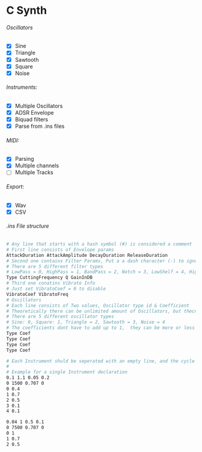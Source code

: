 # C Synth

###### Oscillators
- [x] Sine
- [x] Triangle
- [x] Sawtooth
- [x] Square
- [x] Noise

###### Instruments:
- [x] Multiple Oscillators
- [x] ADSR Envelope
- [x] Biquad filters
- [x] Parse from .ins files

###### MIDI:
- [x] Parsing
- [x] Multiple channels
- [ ] Multiple Tracks

###### Export:
- [x] Wav
- [x] CSV

###### .ins File structure
```makefile
# Any line that starts with a hash symbol (#) is considered a comment
# First line consists of Envelope params
AttackDuration AttackAmplitude DecayDuration ReleaseDuration
# Second one contains Filter Params, Put a a dash character (-) to ignore
# There are 5 different filter types
# LowPass = 0, HighPass = 1, BandPass = 2, Notch = 3, LowShelf = 4, HighShelf = 5,
Type CuttingFrequency Q GainInDB
# Third one conatins Vibrato Info
# Just set VibratoCoef = 0 to disable
VibratoCoef VibratoFreq
# Oscillators
# Each line consists of Two values, Oscillator type id & Coefficient
# Theoretically there can be unlimited amount of Oscillators, but thecnically no oscillator should be repeated, since the result of a repeated oscillator results in the same oscillator with sum of coefs
# There are 5 different oscillator types
# Sine: 0, Square: 1, Triangle = 2, Sawtooth = 3, Noise = 4
# The coefficients dont have to add up to 1,  they can be more or less since we always normalize the sum of coefs for a single instrument
Type Coef
Type Coef
Type Coef
Type Coef

# Each Instrument shuld be seperated with an empty line, and the cycle repeats for up to 16 Instruments, which it the same maximum of MIDI channels
#
# Example for a single Instrument declaration
0.1 1.1 0.05 0.2
0 1500 0.707 0
0 0.4
1 0.7
2 0.5
3 0.1
4 0.1

0.04 1 0.5 0.1
0 7500 0.707 0
0 1
1 0.7
2 0.5
```